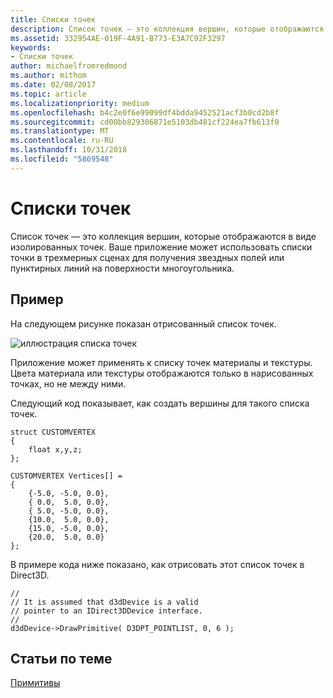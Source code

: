 ```yaml
---
title: Списки точек
description: Список точек — это коллекция вершин, которые отображаются в виде изолированных точек. Ваше приложение может использовать списки точки в трехмерных сценах для получения звездных полей или пунктирных линий на поверхности многоугольника.
ms.assetid: 332954AE-019F-4A91-B773-E3A7C92F3297
keywords:
- Списки точек
author: michaelfromredmond
ms.author: mithom
ms.date: 02/08/2017
ms.topic: article
ms.localizationpriority: medium
ms.openlocfilehash: b4c2e0f6e99099df4bdda9452521acf3b0cd2b8f
ms.sourcegitcommit: cd00bb829306871e5103db481cf224ea7fb613f0
ms.translationtype: MT
ms.contentlocale: ru-RU
ms.lasthandoff: 10/31/2018
ms.locfileid: "5869548"
---
```

# <a name="point-lists"></a>Списки точек


Список точек — это коллекция вершин, которые отображаются в виде изолированных точек. Ваше приложение может использовать списки точки в трехмерных сценах для получения звездных полей или пунктирных линий на поверхности многоугольника.

## <a name="span-idexamplespanspan-idexamplespanspan-idexamplespanexample"></a><span id="Example"></span><span id="example"></span><span id="EXAMPLE"></span>Пример


На следующем рисунке показан отрисованный список точек.

![иллюстрация списка точек](images/pointlst.png)

Приложение может применять к списку точек материалы и текстуры. Цвета материала или текстуры отображаются только в нарисованных точках, но не между ними.

Следующий код показывает, как создать вершины для такого списка точек.

```
struct CUSTOMVERTEX
{
    float x,y,z;
};

CUSTOMVERTEX Vertices[] = 
{
    {-5.0, -5.0, 0.0},
    { 0.0,  5.0, 0.0},
    { 5.0, -5.0, 0.0},
    {10.0,  5.0, 0.0},
    {15.0, -5.0, 0.0},
    {20.0,  5.0, 0.0}
};
```

В примере кода ниже показано, как отрисовать этот список точек в Direct3D.

```
//
// It is assumed that d3dDevice is a valid
// pointer to an IDirect3DDevice interface.
//
d3dDevice->DrawPrimitive( D3DPT_POINTLIST, 0, 6 );
```

## <a name="span-idrelated-topicsspanrelated-topics"></a><span id="related-topics"></span>Статьи по теме


[Примитивы](primitives.md)

 

 




